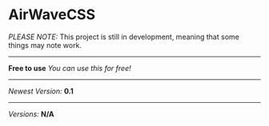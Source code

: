 # AirWaveCSS
 
*PLEASE NOTE:*
This project is still in development, meaning that some things may note work.

***
**Free to use** *You can use this for free!*
***

*Newest Version:*
**0.1**

***

*Versions:*
**N/A**
